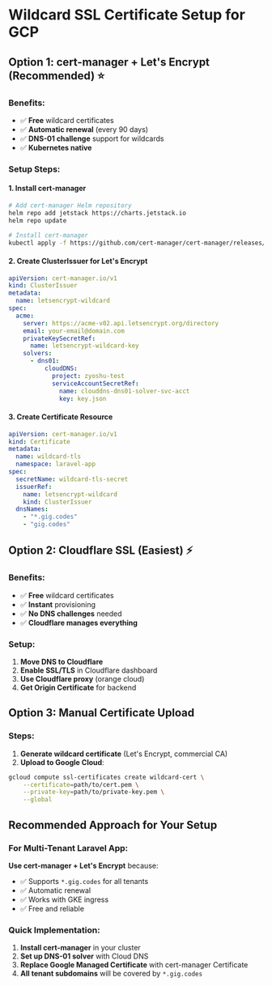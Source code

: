 # Wildcard SSL Certificate Setup for GCP

## Option 1: cert-manager + Let's Encrypt (Recommended) ⭐

### Benefits:

- ✅ **Free** wildcard certificates
- ✅ **Automatic renewal** (every 90 days)
- ✅ **DNS-01 challenge** support for wildcards
- ✅ **Kubernetes native**

### Setup Steps:

#### 1. Install cert-manager

```bash
# Add cert-manager Helm repository
helm repo add jetstack https://charts.jetstack.io
helm repo update

# Install cert-manager
kubectl apply -f https://github.com/cert-manager/cert-manager/releases/download/v1.13.0/cert-manager.yaml
```

#### 2. Create ClusterIssuer for Let's Encrypt

```yaml
apiVersion: cert-manager.io/v1
kind: ClusterIssuer
metadata:
  name: letsencrypt-wildcard
spec:
  acme:
    server: https://acme-v02.api.letsencrypt.org/directory
    email: your-email@domain.com
    privateKeySecretRef:
      name: letsencrypt-wildcard-key
    solvers:
      - dns01:
          cloudDNS:
            project: zyoshu-test
            serviceAccountSecretRef:
              name: clouddns-dns01-solver-svc-acct
              key: key.json
```

#### 3. Create Certificate Resource

```yaml
apiVersion: cert-manager.io/v1
kind: Certificate
metadata:
  name: wildcard-tls
  namespace: laravel-app
spec:
  secretName: wildcard-tls-secret
  issuerRef:
    name: letsencrypt-wildcard
    kind: ClusterIssuer
  dnsNames:
    - "*.gig.codes"
    - "gig.codes"
```

## Option 2: Cloudflare SSL (Easiest) ⚡

### Benefits:

- ✅ **Free** wildcard certificates
- ✅ **Instant** provisioning
- ✅ **No DNS challenges** needed
- ✅ **Cloudflare manages everything**

### Setup:

1. **Move DNS to Cloudflare**
2. **Enable SSL/TLS** in Cloudflare dashboard
3. **Use Cloudflare proxy** (orange cloud)
4. **Get Origin Certificate** for backend

## Option 3: Manual Certificate Upload

### Steps:

1. **Generate wildcard certificate** (Let's Encrypt, commercial CA)
2. **Upload to Google Cloud**:

```bash
gcloud compute ssl-certificates create wildcard-cert \
    --certificate=path/to/cert.pem \
    --private-key=path/to/private-key.pem \
    --global
```

## Recommended Approach for Your Setup

### For Multi-Tenant Laravel App:

**Use cert-manager + Let's Encrypt** because:

- ✅ Supports `*.gig.codes` for all tenants
- ✅ Automatic renewal
- ✅ Works with GKE ingress
- ✅ Free and reliable

### Quick Implementation:

1. **Install cert-manager** in your cluster
2. **Set up DNS-01 solver** with Cloud DNS
3. **Replace Google Managed Certificate** with cert-manager Certificate
4. **All tenant subdomains** will be covered by `*.gig.codes`
